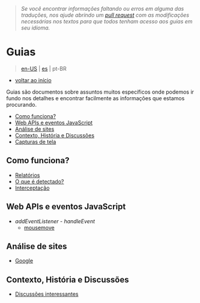 > *Se você encontrar informações faltando ou erros em alguma das traduções, nos ajude abrindo um [pull request](https://github.com/gbaptista/luminous/pulls) com as modificações necessárias nos textos para que todos tenham acesso aos guias em seu idioma.*

# Guias
> [en-US](../../en-US/guides) | [es](../../es/guides) | pt-BR

* [voltar ao início](../../../)

Guias são documentos sobre assuntos muitos específicos onde podemos ir fundo nos detalhes e encontrar facilmente as informações que estamos procurando.

- [Como funciona?](#como-funciona)
- [Web APIs e eventos JavaScript](#web-apis-e-eventos-javascript)
- [Análise de sites](#an%C3%A1lise-de-sites)
- [Contexto, História e Discussões](#contexto-hist%C3%B3ria-e-discuss%C3%B5es)
- [Capturas de tela](screenshots.md)

## Como funciona?

- [Relatórios](./how-it-works/reports.md)
- [O que é detectado?](./how-it-works/what-is-detected.md)
- [Interceptação](./how-it-works/interception.md)

## Web APIs e eventos JavaScript

- *addEventListener* - *handleEvent*
  - [mousemove](./javascript/mousemove.md)

## Análise de sites

- [Google](./sites/google.md)

## Contexto, História e Discussões

- [Discussões interessantes](./context/interesting-discussions.md)
